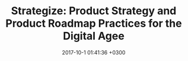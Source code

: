 ---
layout: book-note
title:  "Strategize: Product Strategy and Product Roadmap Practices for the Digital Agee"
date:   2017-10-1 01:41:36 +0300
categories: book-notes
image: https://images-na.ssl-images-amazon.com/images/I/51wZil0WvHL._SX331_BO1,204,203,200_.jpg
bookCategory: Product Managment, Product Roadmap, Strategy
---